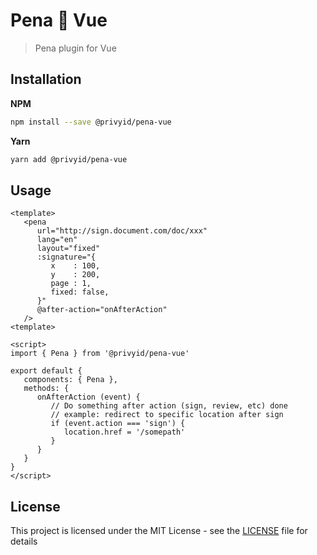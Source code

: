 # Pena 💚 Vue

> Pena plugin for Vue

## Installation

**NPM**

```bash
npm install --save @privyid/pena-vue
```

**Yarn**
```bash
yarn add @privyid/pena-vue
```

## Usage

```vue
<template>
   <pena
      url="http://sign.document.com/doc/xxx"
      lang="en"
      layout="fixed"
      :signature="{
         x    : 100,
         y    : 200,
         page : 1,
         fixed: false,
      }"
      @after-action="onAfterAction"
   />
<template>

<script>
import { Pena } from '@privyid/pena-vue'

export default {
   components: { Pena },
   methods: {
      onAfterAction (event) {
         // Do something after action (sign, review, etc) done
         // example: redirect to specific location after sign
         if (event.action === 'sign') {
            location.href = '/somepath'
         }
      }
   }
}
</script>
```

## License

This project is licensed under the MIT License - see the [LICENSE](/LICENSE) file for details
